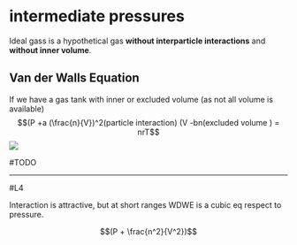 # intermediate pressures

Ideal gass is a hypothetical gas **without interparticle interactions** and **without inner volume**.

## Van der Walls Equation
If we have a gas tank with inner or excluded volume (as not all volume is available)
$$(P +a (\frac{n}{V})^2(particle interaction) (V -bn(excluded volume ) = nrT$$
![](https://physicscatalyst.com/chemistry/vander-waal-equation.PNG)


#TODO

---
#L4

Interaction is attractive, but at short ranges
WDWE is a cubic eq respect to pressure.

$$(P + \frac{n^2}{V^2})$$